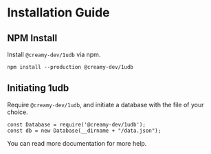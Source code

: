 # Installation Guide 
## NPM Install
Install `@creamy-dev/1udb` via npm.
```
npm install --production @creamy-dev/1udb
```
## Initiating 1udb
Require `@creamy-dev/1udb`, and initiate a database with the file of your choice.
```
const Database = require('@creamy-dev/1udb');
const db = new Database(__dirname + "/data.json");
```
You can read more documentation for more help.
